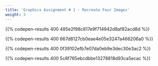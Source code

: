 ```yaml
---
title: 'Graphics Assignment # 1 - Recreate Four Images'
weight: 3
---
```

{{% codepen-results 400 485e2f98c817e9f714942d8af82acd8d %}}



{{% codepen-results 400 667d8127cb0eae4e05e3247a466206a0 %}}



{{% codepen-results 400 0f39102efb7e07da0eb9e3dec30e3ac2 %}}



{{% codepen-results 400 5c8f765ebcdbbe13278818d93ca5ecac %}}
